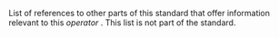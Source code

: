  



List of references to other parts of this standard that offer information relevant to this *operator* . This list is not part of the standard. 



